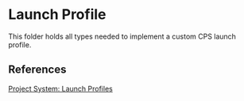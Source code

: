 ﻿# Launch Profile
This folder holds all types needed to implement a custom CPS launch profile.

## References
[Project System: Launch Profiles](https://github.com/dotnet/project-system/blob/main/docs/launch-profiles.md)
